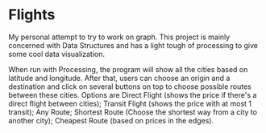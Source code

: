 Flights
=======

My personal attempt to try to work on graph. 
This project is mainly concerned with Data Structures and has a light tough of processing to give some cool data visualization.

When run with Processing, the program will show all the cities based on latitude and longitude.
After that, users can choose an origin and a destination and click on several buttons on top to choose possible routes between these cities.
Options are Direct Flight (shows the price if there's a direct flight between cities); Transit Flight (shows the price with at most 1 transit); Any Route; Shortest Route (Choose the shortest way from a city to another city); Cheapest Route (based on prices in the edges).


